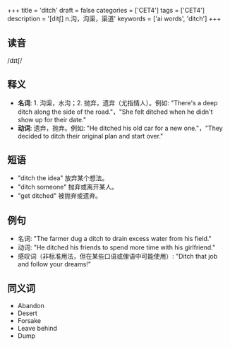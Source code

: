 +++
title = 'ditch'
draft = false
categories = ['CET4']
tags = ['CET4']
description = '[dit∫] n.沟，沟渠，渠道'
keywords = ['ai words', 'ditch']
+++

## 读音
/dɪtʃ/

## 释义
- **名词**: 1. 沟渠，水沟；2. 抛弃，遗弃（尤指情人）。例如: "There's a deep ditch along the side of the road."，"She felt ditched when he didn't show up for their date."
- **动词**: 遗弃，抛弃。例如: "He ditched his old car for a new one."，"They decided to ditch their original plan and start over."

## 短语
- "ditch the idea" 放弃某个想法。
- "ditch someone" 抛弃或离开某人。
- "get ditched" 被抛弃或遗弃。

## 例句
- 名词: "The farmer dug a ditch to drain excess water from his field."
- 动词: "He ditched his friends to spend more time with his girlfriend."
- 感叹词（非标准用法，但在某些口语或俚语中可能使用）: "Ditch that job and follow your dreams!"

## 同义词
- Abandon
- Desert
- Forsake
- Leave behind
- Dump
